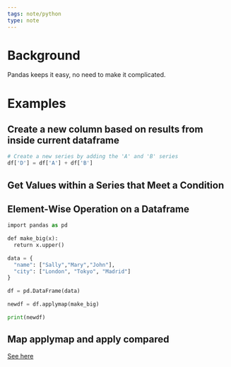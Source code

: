 ```yaml
---
tags: note/python
type: note
---
```

# Background
Pandas keeps it easy, no need to make it complicated.


# Examples
## Create a new column based on results from inside current dataframe
```python
# Create a new series by adding the 'A' and 'B' series  
df['D'] = df['A'] + df['B']
```

## Get Values within a Series that Meet a Condition

## Element-Wise Operation on a Dataframe
```python
import pandas as pd  
  
def make_big(x):  
  return x.upper()  
  
data = {  
  "name": ["Sally","Mary","John"],  
  "city": ["London", "Tokyo", "Madrid"]  
}  
  
df = pd.DataFrame(data)  
  
newdf = df.applymap(make_big)  
  
print(newdf)
```


## Map applymap and apply compared
[See here](https://stackoverflow.com/questions/19798153/difference-between-map-applymap-and-apply-methods-in-pandas)